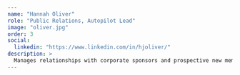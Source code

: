 ```yaml
---
name: "Hannah Oliver"
role: "Public Relations, Autopilot Lead"
image: "oliver.jpg"
order: 3
social:
  linkedin: "https://www.linkedin.com/in/hjoliver/"
description: >
  Manages relationships with corporate sponsors and prospective new members.
---
```

